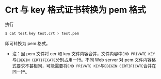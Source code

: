 # Crt 与 key 格式证书转换为 pem 格式

执行
```bash
$ cat test.key test.crt > test.pem
```
即可转换为 pem 格式。

- 注：因 pem 文件将 cer 和 key 文件内容合并，文件内容中`END PRIVATE KEY`与`EBEGIN CERTIFICATE`分别占用一行。不同 Web server 对 pem 文件内容格式要求不甚相同，可能需要将`END PRIVATE KEY`与`EBEGIN CERTIFICATE`合并在同一行。
